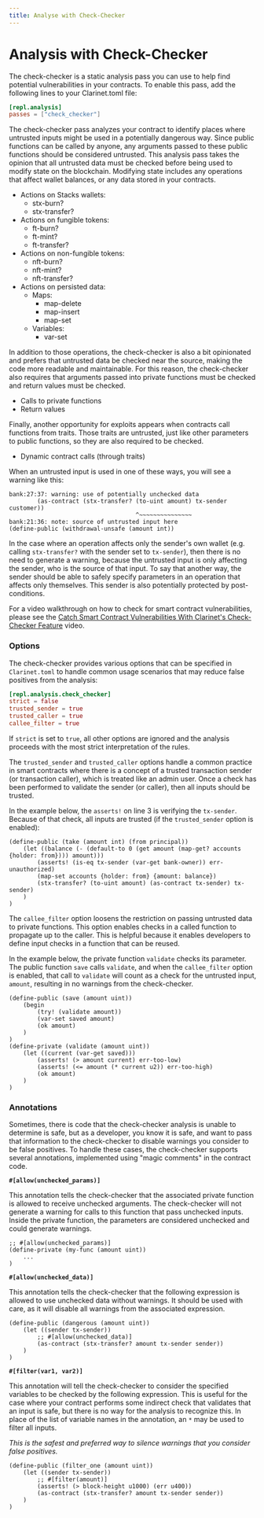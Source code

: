 ```yaml
---
title: Analyse with Check-Checker
---
```


# Analysis with Check-Checker

The check-checker is a static analysis pass you can use to help find potential vulnerabilities in your contracts.
To enable this pass, add the following lines to your Clarinet.toml file:

```toml
[repl.analysis]
passes = ["check_checker"]
```

The check-checker pass analyzes your contract to identify places where untrusted inputs might be used in a potentially dangerous way. 
Since public functions can be called by anyone, any arguments passed to these public functions should be considered untrusted. 
This analysis pass takes the opinion that all untrusted data must be checked before being used to modify state on the blockchain. 
Modifying state includes any operations that affect wallet balances, or any data stored in your contracts.

- Actions on Stacks wallets:
  - stx-burn?
  - stx-transfer?
- Actions on fungible tokens:
  - ft-burn?
  - ft-mint?
  - ft-transfer?
- Actions on non-fungible tokens:
  - nft-burn?
  - nft-mint?
  - nft-transfer?
- Actions on persisted data:
  - Maps:
    - map-delete
    - map-insert
    - map-set
  - Variables:
    - var-set

In addition to those operations, the check-checker is also a bit opinionated and prefers that untrusted data be checked near the source,
making the code more readable and maintainable. For this reason, the check-checker also requires that arguments passed into private functions 
must be checked and return values must be checked.

- Calls to private functions
- Return values

Finally, another opportunity for exploits appears when contracts call functions from traits. 
Those traits are untrusted, just like other parameters to public functions, so they are also required to be checked.

- Dynamic contract calls (through traits)

When an untrusted input is used in one of these ways, you will see a warning like this:

```
bank:27:37: warning: use of potentially unchecked data
        (as-contract (stx-transfer? (to-uint amount) tx-sender customer))
                                    ^~~~~~~~~~~~~~~~
bank:21:36: note: source of untrusted input here
(define-public (withdrawal-unsafe (amount int))
```

In the case where an operation affects only the sender's own wallet (e.g. calling `stx-transfer?` with the sender 
set to `tx-sender`), then there is no need to generate a warning, because the untrusted input is only affecting the sender, 
who is the source of that input. To say that another way, the sender should be able to safely specify parameters in an 
operation that affects only themselves. This sender is also potentially protected by post-conditions.

For a video walkthrough on how to check for smart contract vulnerabilities, please see the [Catch Smart Contract Vulnerabilities With Clarinet's Check-Checker Feature](https://www.youtube.com/watch?v=v2qXFL2owC8) video.

### Options

The check-checker provides various options that can be specified in `Clarinet.toml` to handle common usage scenarios that
may reduce false positives from the analysis:

```toml
[repl.analysis.check_checker]
strict = false
trusted_sender = true
trusted_caller = true
callee_filter = true
```

If `strict` is set to `true`, all other options are ignored and the analysis proceeds with the most strict interpretation of the rules.

The `trusted_sender` and `trusted_caller` options handle a common practice in smart contracts where there is a concept of a 
trusted transaction sender (or transaction caller), which is treated like an admin user. Once a check has been performed 
to validate the sender (or caller), then all inputs should be trusted.

In the example below, the `asserts!` on line 3 is verifying the `tx-sender`. Because of that check, all inputs are trusted 
(if the `trusted_sender` option is enabled):

```clarity
(define-public (take (amount int) (from principal))
    (let ((balance (- (default-to 0 (get amount (map-get? accounts {holder: from}))) amount)))
        (asserts! (is-eq tx-sender (var-get bank-owner)) err-unauthorized)
        (map-set accounts {holder: from} {amount: balance})
        (stx-transfer? (to-uint amount) (as-contract tx-sender) tx-sender)
    )
)
```

The `callee_filter` option loosens the restriction on passing untrusted data to private functions. This option
enables checks in a called function to propagate up to the caller. This is helpful because it enables developers to 
define input checks in a function that can be reused.

In the example below, the private function `validate` checks its parameter. The public function `save` calls `validate`, 
and when the `callee_filter` option is enabled, that call to `validate` will count as a check for the untrusted 
input, `amount`, resulting in no warnings from the check-checker.

```clarity
(define-public (save (amount uint))
    (begin
        (try! (validate amount))
        (var-set saved amount)
        (ok amount)
    )
)
(define-private (validate (amount uint))
    (let ((current (var-get saved)))
        (asserts! (> amount current) err-too-low)
        (asserts! (<= amount (* current u2)) err-too-high)
        (ok amount)
    )
)
```

### Annotations

Sometimes, there is code that the check-checker analysis is unable to determine is safe, but as a developer, 
you know it is safe, and want to pass that information to the check-checker to disable warnings you 
consider to be false positives. To handle these cases, the check-checker supports several annotations, implemented 
using "magic comments" in the contract code.

**`#[allow(unchecked_params)]`**

This annotation tells the check-checker that the associated private function is allowed to receive unchecked arguments. 
The check-checker will not generate a warning for calls to this function that pass unchecked inputs. Inside the private function, 
the parameters are considered unchecked and could generate warnings.

```clarity
;; #[allow(unchecked_params)]
(define-private (my-func (amount uint))
    ...
)
```

**`#[allow(unchecked_data)]`**

This annotation tells the check-checker that the following expression is allowed to use unchecked data without warnings.
It should be used with care, as it will disable all warnings from the associated expression.

```clarity
(define-public (dangerous (amount uint))
    (let ((sender tx-sender))
        ;; #[allow(unchecked_data)]
        (as-contract (stx-transfer? amount tx-sender sender))
    )
)
```

**`#[filter(var1, var2)]`**

This annotation will tell the check-checker to consider the specified variables to be checked by the following expression.
This is useful for the case where your contract performs some indirect check that validates that an input is safe, 
but there is no way for the analysis to recognize this. In place of the list of variable names in the annotation, an `*` 
may be used to filter all inputs.

_This is the safest and preferred way to silence warnings that you consider false positives._

```clarity
(define-public (filter_one (amount uint))
    (let ((sender tx-sender))
        ;; #[filter(amount)]
        (asserts! (> block-height u1000) (err u400))
        (as-contract (stx-transfer? amount tx-sender sender))
    )
)
```
